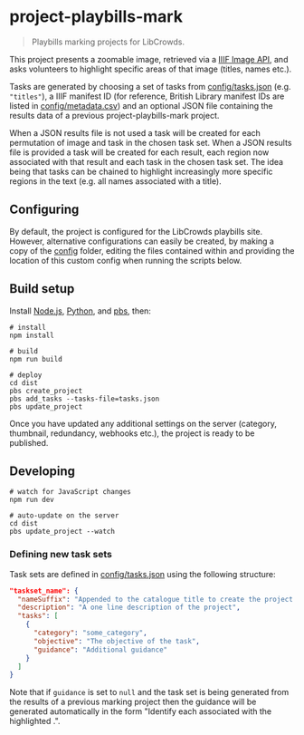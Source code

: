 # project-playbills-mark

> Playbills marking projects for LibCrowds.

This project presents a zoomable image, retrieved via a [IIIF Image API](http://iiif.io/api/image/2.1/), and asks volunteers to highlight specific
areas of that image (titles, names etc.).

Tasks are generated by choosing a set of tasks from
[config/tasks.json](config/tasks.json) (e.g. `"titles"`), a
IIIF manifest ID (for reference, British Library manifest IDs are listed in 
[config/metadata.csv](src/data/metadata.csv)) and an optional JSON file
containing the results data of a previous project-playbills-mark project.

When a JSON results file is not used a task will be created for each permutation 
of image and task in the chosen task set. When a JSON results file is provided a 
task will be created for each result, each region now associated with that 
result and each task in the chosen task set. The idea being that tasks can be
chained to highlight increasingly more specific regions in the text (e.g. all 
names associated with a title).

## Configuring

By default, the project is configured for the LibCrowds playbills site. However, alternative configurations can easily be created, by making a copy of the 
[config](config) folder, editing the files contained within and providing the location of this custom config when running the scripts below.

## Build setup

Install [Node.js](https://nodejs.org/en/), 
[Python](https://www.python.org/downloads/), and 
[pbs](https://github.com/Scifabric/pbs), then:

```
# install
npm install

# build
npm run build

# deploy
cd dist
pbs create_project
pbs add_tasks --tasks-file=tasks.json
pbs update_project
```

Once you have updated any additional settings on the server (category,
thumbnail, redundancy, webhooks etc.), the project is ready to be published.

## Developing

```
# watch for JavaScript changes
npm run dev

# auto-update on the server
cd dist
pbs update_project --watch
```

### Defining new task sets

Task sets are defined in [config/tasks.json](config/tasks.json) using the
following structure:

``` json
"taskset_name": {
  "nameSuffix": "Appended to the catalogue title to create the project title",
  "description": "A one line description of the project",
  "tasks": [
    {
      "category": "some_category",
      "objective": "The objective of the task",
      "guidance": "Additional guidance"
    }
  ]
}
```

Note that if `guidance` is set to `null` and the task set is being generated 
from the results of a previous marking project then the guidance will be 
generated automatically in the form "Identify each <category> associated with 
the highlighted <parent task category>.".
